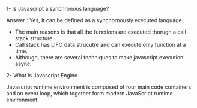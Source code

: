 1-  Is Javascript a synchronous language?

Answer : Yes, It can be defined as a synchornously executed language. 

- The main reasons is that all the functions are executed thorugh a call stack structure.
- Call stack has LIFO data strucutre and can execute only function at a time.
- Although, there are several techniques to make javascript execution async.

2- What is Javascript Engine.


Javascript runtime environment is composed of four main code containers and an event loop, which together form modern JavaScript runtime environment.
